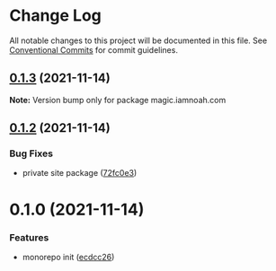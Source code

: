 # Change Log

All notable changes to this project will be documented in this file.
See [Conventional Commits](https://conventionalcommits.org) for commit guidelines.

## [0.1.3](https://github.com/magus/mono/compare/magic.iamnoah.com@0.1.2...magic.iamnoah.com@0.1.3) (2021-11-14)

**Note:** Version bump only for package magic.iamnoah.com





## [0.1.2](https://github.com/magus/mono/compare/magic.iamnoah.com@0.1.1...magic.iamnoah.com@0.1.2) (2021-11-14)


### Bug Fixes

* private site package ([72fc0e3](https://github.com/magus/mono/commit/72fc0e3a314a5eada93ed9608da09bcc3a9f3803))





# 0.1.0 (2021-11-14)


### Features

* monorepo init ([ecdcc26](https://github.com/magus/mono/commit/ecdcc2622d70f8ee130d13a32320331848a6f861))
